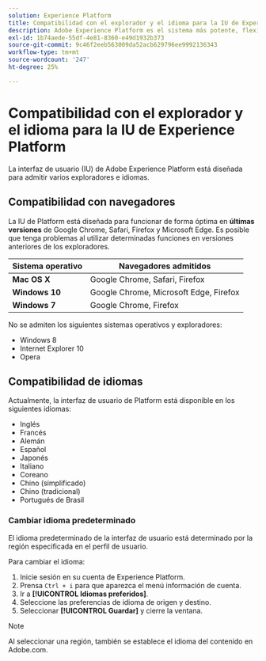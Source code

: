 ```yaml
---
solution: Experience Platform
title: Compatibilidad con el explorador y el idioma para la IU de Experience Platform
description: Adobe Experience Platform es el sistema más potente, flexible y abierto del mercado para crear y administrar soluciones completas que mejoren la experiencia del cliente. Experience Platform les permite a las organizaciones centralizar y estandarizar los datos y el contenido de los clientes de cualquier sistema y aplicar la ciencia de datos y el aprendizaje automático para mejorar en gran medida el diseño y el envío de las experiencias personalizadas enriquecidas.
exl-id: 1b74aede-55df-4e81-8360-e49d1932b373
source-git-commit: 9c46f2eeb563009da52acb629796ee9992136343
workflow-type: tm+mt
source-wordcount: '247'
ht-degree: 25%

---
```


# Compatibilidad con el explorador y el idioma para la IU de Experience Platform

La interfaz de usuario (IU) de Adobe Experience Platform está diseñada para admitir varios exploradores e idiomas.

## Compatibilidad con navegadores

La IU de Platform está diseñada para funcionar de forma óptima en **últimas versiones** de Google Chrome, Safari, Firefox y Microsoft Edge. Es posible que tenga problemas al utilizar determinadas funciones en versiones anteriores de los exploradores.

| Sistema operativo | Navegadores admitidos |
|---|---|
| **Mac OS X** | Google Chrome, Safari, Firefox |
| **Windows 10** | Google Chrome, Microsoft Edge, Firefox |
| **Windows 7** | Google Chrome, Firefox |

No se admiten los siguientes sistemas operativos y exploradores:

* Windows 8
* Internet Explorer 10
* Opera

## Compatibilidad de idiomas

Actualmente, la interfaz de usuario de Platform está disponible en los siguientes idiomas:

* Inglés
* Francés
* Alemán
* Español
* Japonés
* Italiano
* Coreano
* Chino (simplificado)
* Chino (tradicional)
* Portugués de Brasil

### Cambiar idioma predeterminado

El idioma predeterminado de la interfaz de usuario está determinado por la región especificada en el perfil de usuario.

Para cambiar el idioma:

1. Inicie sesión en su cuenta de Experience Platform.
1. Prensa `Ctrl + i` para que aparezca el menú información de cuenta.
1. Ir a **[!UICONTROL Idiomas preferidos]**.
1. Seleccione las preferencias de idioma de origen y destino.
1. Seleccionar **[!UICONTROL Guardar]** y cierre la ventana.

>[!NOTE]
>
> Al seleccionar una región, también se establece el idioma del contenido en Adobe.com.
